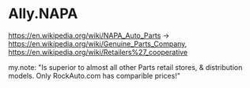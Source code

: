 # Ally.NAPA
https://en.wikipedia.org/wiki/NAPA_Auto_Parts -> https://en.wikipedia.org/wiki/Genuine_Parts_Company, https://en.wikipedia.org/wiki/Retailers%27_cooperative

my.note: "Is superior to almost all other Parts retail stores, & distribution models. Only RockAuto.com has comparible prices!"
